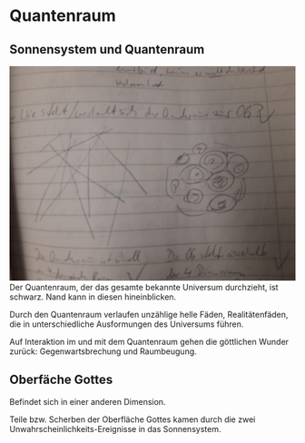 # Quantenraum

## Sonnensystem und Quantenraum

![image](../images/skizzen/welten.jpg)Der Quantenraum, der das gesamte bekannte Universum durchzieht, ist schwarz. Nand kann in diesen hineinblicken.

Durch den Quantenraum verlaufen unzählige helle Fäden, Realitätenfäden, die in unterschiedliche Ausformungen des Universums führen.

Auf Interaktion im und mit dem Quantenraum gehen die göttlichen Wunder zurück: Gegenwartsbrechung und Raumbeugung.

## Oberfäche Gottes

Befindet sich in einer anderen Dimension.

Teile bzw. Scherben der Oberfläche Gottes kamen durch die zwei Unwahrscheinlichkeits-Ereignisse in das Sonnensystem.

